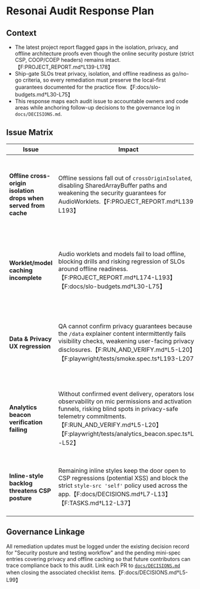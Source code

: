 # Resonai Audit Response Plan

## Context
- The latest project report flagged gaps in the isolation, privacy, and offline architecture proofs even though the online security posture (strict CSP, COOP/COEP headers) remains intact.【F:PROJECT_REPORT.md†L139-L178】
- Ship-gate SLOs treat privacy, isolation, and offline readiness as go/no-go criteria, so every remediation must preserve the local-first guarantees documented for the practice flow.【F:docs/slo-budgets.md†L30-L75】
- This response maps each audit issue to accountable owners and code areas while anchoring follow-up decisions to the governance log in `docs/DECISIONS.md`.

## Issue Matrix
| Issue | Impact | Status | Recommended Owner(s) | Linked Areas / Docs | Notes & Next Actions |
| --- | --- | --- | --- | --- | --- |
| **Offline cross-origin isolation drops when served from cache** | Offline sessions fall out of `crossOriginIsolated`, disabling SharedArrayBuffer paths and weakening the security guarantees for AudioWorklets.【F:PROJECT_REPORT.md†L139-L193】 | **Open.** Offline proof is failing; SW currently omits COOP/COEP header passthrough.【F:public/sw.js†L1-L55】 | Codex cloud (owns COOP/COEP enforcement per governance log).【F:docs/DECISIONS.md†L5-L54】 | `next.config.js` headers, `public/sw.js`, reference SW patch in `snippets/sw.coopcoep.example.js`.【F:snippets/sw.coopcoep.example.js†L1-L86】 | Adopt the documented SW header passthrough, add CI coverage for cached navigations, and re-run isolation proof. Track completion in the DECISIONS entry for COOP/COEP enforcement.【F:docs/DECISIONS.md†L5-L54】 |
| **Worklet/model caching incomplete** | Audio worklets and models fail to load offline, blocking drills and risking regression of SLOs around offline readiness.【F:PROJECT_REPORT.md†L174-L193】【F:docs/slo-budgets.md†L30-L75】 | **Pending decision.** Offline caching strategy still unratified.【F:docs/DECISIONS.md†L67-L75】 | Codex cloud (offline caching + SW strategy).【F:docs/DECISIONS.md†L67-L75】 | `scripts/build-precache.js`, `public/sw.js` precache list, DECISIONS item 13.【F:scripts/build-precache.js†L1-L125】【F:public/sw.js†L1-L55】【F:docs/DECISIONS.md†L67-L75】 | Finalize the APP_SHELL inventory for worklets/onnx assets, ensure CORP/CORP headers survive caching, and document the outcome under DECISIONS item 13 before closing the audit finding.【F:docs/DECISIONS.md†L67-L75】 |
| **Data & Privacy UX regression** | QA cannot confirm privacy guarantees because the `/data` explainer content intermittently fails visibility checks, weakening user-facing privacy disclosures.【F:RUN_AND_VERIFY.md†L5-L20】【F:playwright/tests/smoke.spec.ts†L193-L207】 | **Open.** Playwright smoke test currently failing on this assertion.【F:RUN_AND_VERIFY.md†L5-L20】 | Cursor (UI remediation) with ChatGPT partnering on policy copy per local-first plan.【F:docs/DECISIONS.md†L55-L57】 | `app/data/page.tsx` content, footer link routing, smoke spec expectations.【F:app/data/page.tsx†L1-L33】【F:playwright/tests/smoke.spec.ts†L193-L207】 | Audit root cause (layout classes vs. visibility), restore reliable rendering under strict CSP, and reconfirm copy against the local-first policy once fixed. Update DECISIONS entry 9 with any policy tweaks.【F:docs/DECISIONS.md†L55-L57】 |
| **Analytics beacon verification failing** | Without confirmed event delivery, operators lose observability on mic permissions and activation funnels, risking blind spots in privacy-safe telemetry commitments.【F:RUN_AND_VERIFY.md†L5-L20】【F:playwright/tests/analytics_beacon.spec.ts†L1-L52】 | **Open.** Beacon spec failing to observe expected events.【F:RUN_AND_VERIFY.md†L5-L20】 | Codex cloud (local analytics schema owner).【F:docs/DECISIONS.md†L85-L86】 | `/try` flow analytics stubs, `app/api/events/route.ts` in-memory sink, analytics helper utilities.【F:app/api/events/route.ts†L1-L130】【F:playwright/tests/analytics_beacon.spec.ts†L1-L52】 | Inspect client buffering vs. POST handler, extend diagnostics around sendBeacon fallback, and document schema/retention guarantees under DECISIONS item 19 before re-running the spec.【F:docs/DECISIONS.md†L85-L86】 |
| **Inline-style backlog threatens CSP posture** | Remaining inline styles keep the door open to CSP regressions (potential XSS) and block the strict `style-src 'self'` policy used across the app.【F:docs/DECISIONS.md†L7-L13】【F:TASKS.md†L12-L37】 | **In progress.** Waves 2 & 4 of the removal plan still outstanding.【F:TASKS.md†L18-L37】 | Cursor (UI refactors) with Codex reviewing CSP compliance.【F:AGENTS.md†L12-L23】 | Components listed in `TASKS.md` (e.g., `components/ProgressBar.tsx`, `app/data/page.tsx`), lint rule upgrade in `eslint.config.mjs`.【F:TASKS.md†L18-L37】 | Finish wave 2/4 migrations, elevate the lint rule to error, and record any allowed exceptions in the CSP hardening decision entry.【F:docs/DECISIONS.md†L7-L13】 |

## Governance Linkage
All remediation updates must be logged under the existing decision record for "Security posture and testing workflow" and the pending mini-spec entries covering privacy and offline caching so that future contributors can trace compliance back to this audit. Link each PR to [`docs/DECISIONS.md`](../DECISIONS.md#2025-09-14--security-posture-and-testing-workflow) when closing the associated checklist items.【F:docs/DECISIONS.md†L5-L99】

